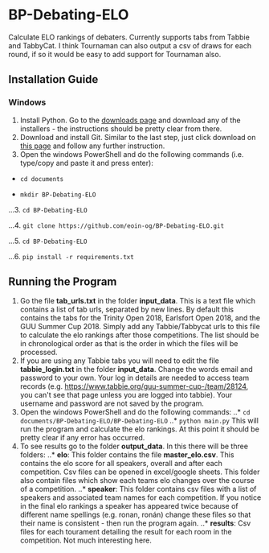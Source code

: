 # BP-Debating-ELO
Calculate ELO rankings of debaters. Currently supports tabs from Tabbie and TabbyCat. I think Tournaman can also output a csv of draws for each round, if so it would be easy to add support for Tournaman also. 

Installation Guide
------------------

### Windows

1. Install Python. Go to the [downloads page](https://www.python.org/downloads/release/python-370/) and download any of the installers -  the instructions should be pretty clear from there.
2. Download and install Git. Similar to the last step, just click download on [this page](https://gitforwindows.org/) and follow any further instruction.
3. Open the windows PowerShell and do the following commands (i.e. type/copy and paste it and press enter):

  * `cd documents`

  * `mkdir BP-Debating-ELO`

...3. `cd BP-Debating-ELO`

...4. `git clone https://github.com/eoin-og/BP-Debating-ELO.git`

...5. `cd BP-Debating-ELO`

...6. `pip install -r requirements.txt`


Running the Program
-------------------
1. Go the file **tab_urls.txt** in the folder **input_data**. This is a text file which contains a list of tab urls, separated by new lines. By default this contains the tabs for the Trinity Open 2018, Earlsfort Open 2018, and the GUU Summer Cup 2018. Simply add any Tabbie/Tabbycat urls to this file to calculate the elo rankings after those competitions. The list should be in chronological order as that is the order in which the files will be processed.
2. If you are using any Tabbie tabs you will need to edit the file **tabbie_login.txt** in the folder **input_data**. Change the words email and password to your own. Your log in details are needed to access team records (e.g. https://www.tabbie.org/guu-summer-cup-/team/28124, you can't see that page unless you are logged into tabbie). Your username and password are not saved by the program.
3. Open the windows PowerShell and do the following commands:
..* `cd documents/BP-Debating-ELO/BP-Debating-ELO`
..* `python main.py`
This will run the program and calculate the elo rankings. At this point it should be pretty clear if any error has occurred.
4. To see results go to the folder **output_data**. In this there will be three folders:
..* **elo**: This folder contains the file **master_elo.csv**. This contains the elo score for all speakers, overall and after each competition. Csv files can be opened in excel/google sheets. This folder also contain files which show each teams elo changes over the course of a competition.
..* **speaker**: This folder contains csv files with a list of speakers and associated team names for each competition. If you notice in the final elo rankings a speaker has appeared twice because of different name spellings (e.g. ronan, ronán) change these files so that their name is consistent -  then run the program again.
..* **results**: Csv files for each tourament detailing the result for each room in the competition. Not much interesting here.
